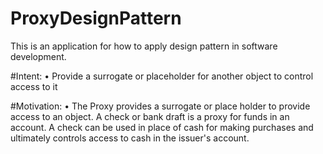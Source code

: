 # ProxyDesignPattern
This is an application for how to apply design pattern in software development.

#Intent:
• Provide a surrogate or placeholder for another object to control
access to it

#Motivation:
• The Proxy provides a surrogate or place holder to provide access
to an object. A check or bank draft is a proxy for funds in an account. A check can be used in place of cash for making purchases and ultimately controls access to cash in the issuer's account.

